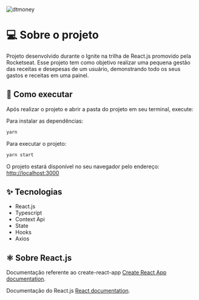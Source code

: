 ![dtmoney](https://user-images.githubusercontent.com/44211093/159385032-6a1300cb-fde2-48d5-a08a-d1f5911f4654.png)

# 💻 Sobre o projeto

Projeto desenvolvido durante o Ignite na trilha de React.js promovido pela Rocketseat. Esse projeto tem como objetivo realizar uma pequena gestão das receitas e desepesas de um usuário, demonstrando todo os seus gastos e receitas em uma painel.

## 🚀 Como executar

Após realizar o projeto e abrir a pasta do projeto em seu terminal, execute:

Para instalar as dependências:

```bash
yarn
```

Para executar o projeto:

```bash
yarn start
```

O projeto estará disponível no seu navegador pelo endereço:
 [http://localhost:3000](http://localhost:3000)

## ✨ Tecnologias
 - React.js
 - Typescript
 - Context Api
 - State
 - Hooks
 - Axios

## ⚛️ Sobre React.js

Documentação referente ao create-react-app [Create React App documentation](https://facebook.github.io/create-react-app/docs/getting-started).

Documentação do React.js [React documentation](https://reactjs.org/).
